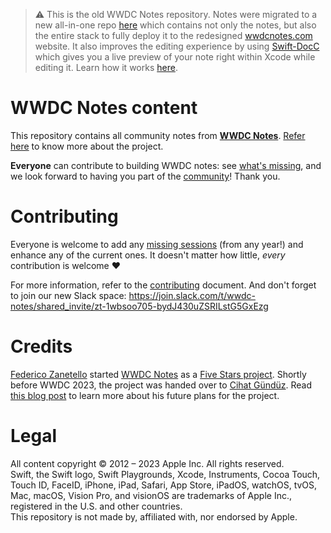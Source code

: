 > ⚠️ This is the old WWDC Notes repository. Notes were migrated to a new all-in-one repo [here](https://github.com/WWDCNotes/WWDCNotes) which contains not only the notes, but also the entire stack to fully deploy it to the redesigned [wwdcnotes.com](wwdcnotes.com) website. It also improves the editing experience by using [Swift-DocC](https://github.com/apple/swift-docc) which gives you a live preview of your note right within Xcode while editing it. Learn how it works [here](https://wwdcnotes.com/documentation/wwdcnotes/contributing/).

# WWDC Notes content

This repository contains all community notes from **[WWDC Notes][website]**. [Refer here][wnAbout] to know more about the project.

**Everyone** can contribute to building WWDC notes: see [what's missing][wnWM], and we look forward to having you part of the [community][wnc]! Thank you.

# Contributing

Everyone is welcome to add any [missing sessions][wnWM] (from any year!) and enhance any of the current ones. It doesn't matter how little, _every_ contribution is welcome ❤️

For more information, refer to the [contributing][contributing] document. And don't forget to join our new Slack space:
https://join.slack.com/t/wwdc-notes/shared_invite/zt-1wbsoo705-bydJ430uZSRILstG5GxEzg

# Credits

[Federico Zanetello][twitter] started [WWDC Notes][website] as a [Five Stars project][5SWebsite].
Shortly before WWDC 2023, the project was handed over to [Cihat Gündüz](https://twitter.com/Jeehut). Read [this blog post](https://www.fline.dev/taking-over-wwdc-notes-and-its-future/?ref=github.com) to learn more about his future plans for the project.

# Legal

All content copyright © 2012 – 2023 Apple Inc. All rights reserved.  
Swift, the Swift logo, Swift Playgrounds, Xcode, Instruments, Cocoa Touch, Touch ID, FaceID, iPhone, iPad, Safari, App Store, iPadOS, watchOS, tvOS, Mac, macOS, Vision Pro, and visionOS are trademarks of Apple Inc., registered in the U.S. and other countries.  
This repository is not made by, affiliated with, nor endorsed by Apple.

[5SWebsite]: https://fivestars.blog
[contributing]: CONTRIBUTING.md
[markdownSpec]: https://daringfireball.net/projects/markdown/
[twitter]: https://twitter.com/zntfdr
[website]: https://www.wwdcnotes.com
[wnAbout]: https://wwdcnotes.com/about/
[wnWM]: https://www.wwdcnotes.com/what-s-missing/
[wnc]: https://www.wwdcnotes.com/community/
